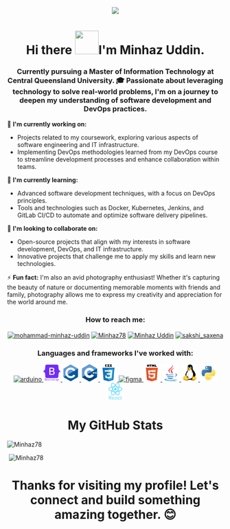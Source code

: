 <p align="center">
  <a href="https://github.com/Minhaz78">
    <img align="center" src="https://c.tenor.com/flflC6GFzO8AAAAM/sultan-alrefaei-programmer.gif" >
  </a>
</p>


<h1 align="center">Hi there <img src="https://github.com/mitul3737/mitul3737/blob/main/Wave.gif" height="55px" width="55px">I'm Minhaz Uddin. </h1>
<h3 align="center">Currently pursuing a Master of Information Technology at Central Queensland University. 🎓 Passionate about leveraging technology to solve real-world problems, I'm on a journey to deepen my understanding of software development and DevOps practices.</h3>

 

🔭 **I'm currently working on:**
- Projects related to my coursework, exploring various aspects of software engineering and IT infrastructure.
- Implementing DevOps methodologies learned from my DevOps course to streamline development processes and enhance collaboration within teams.

🌱 **I'm currently learning:**
- Advanced software development techniques, with a focus on DevOps principles.
- Tools and technologies such as Docker, Kubernetes, Jenkins, and GitLab CI/CD to automate and optimize software delivery pipelines.

💼 **I'm looking to collaborate on:**
- Open-source projects that align with my interests in software development, DevOps, and IT infrastructure.
- Innovative projects that challenge me to apply my skills and learn new technologies.

⚡ **Fun fact:**
I'm also an avid photography enthusiast! Whether it's capturing the beauty of nature or documenting memorable moments with friends and family, photography allows me to express my creativity and appreciation for the world around me.






<h3 align="center">How to reach me:</h3>
<p align="center">
<a href="https://www.linkedin.com/in/mohammad-minhaz-uddin/" target="blank"><img align="center" src="https://raw.githubusercontent.com/rahuldkjain/github-profile-readme-generator/master/src/images/icons/Social/linked-in-alt.svg" alt="mohammad-minhaz-uddin" height="30" width="40" /></a>
<a href="https://codesandbox.com/Minhaz78" target="blank"><img align="center" src="https://cdn.jsdelivr.net/npm/simple-icons@3.0.1/icons/codesandbox.svg" alt="Minhaz78" height="30" width="40" /></a>
<a href="https://www.youtube.com/c/Minhaz Uddin" target="blank"><img align="center" src="https://raw.githubusercontent.com/rahuldkjain/github-profile-readme-generator/master/src/images/icons/Social/youtube.svg" alt="Minhaz Uddin" height="30" width="40" /></a>
<a href="https://leetcode.com/minhazic78/" target="blank"><img align="center" src="https://raw.githubusercontent.com/rahuldkjain/github-profile-readme-generator/master/src/images/icons/Social/leet-code.svg" alt="sakshi_saxena" height="30" width="40" /></a>
</p>

<h3 align="center">Languages and frameworks I've worked with:</h3>
<p align="center"> <a href="https://www.arduino.cc/" target="_blank"> <img src="https://cdn.worldvectorlogo.com/logos/arduino-1.svg" alt="arduino" width="40" height="40"/> </a> <a href="https://getbootstrap.com" target="_blank"> <img src="https://raw.githubusercontent.com/devicons/devicon/master/icons/bootstrap/bootstrap-plain-wordmark.svg" alt="bootstrap" width="40" height="40"/> </a> <a href="https://www.cprogramming.com/" target="_blank"> <img src="https://raw.githubusercontent.com/devicons/devicon/master/icons/c/c-original.svg" alt="c" width="40" height="40"/> </a> <a href="https://www.w3schools.com/cpp/" target="_blank"> <img src="https://raw.githubusercontent.com/devicons/devicon/master/icons/cplusplus/cplusplus-original.svg" alt="cplusplus" width="40" height="40"/> </a> <a href="https://www.w3schools.com/css/" target="_blank"> <img src="https://raw.githubusercontent.com/devicons/devicon/master/icons/css3/css3-original-wordmark.svg" alt="css3" width="40" height="40"/> </a> <a href="https://www.figma.com/" target="_blank"> <img src="https://www.vectorlogo.zone/logos/figma/figma-icon.svg" alt="figma" width="40" height="40"/> </a> <a href="https://www.w3.org/html/" target="_blank"> <img src="https://raw.githubusercontent.com/devicons/devicon/master/icons/html5/html5-original-wordmark.svg" alt="html5" width="40" height="40"/> </a> <a href="https://www.java.com" target="_blank"> <img src="https://raw.githubusercontent.com/devicons/devicon/master/icons/java/java-original.svg" alt="java" width="40" height="40"/> </a>  <a href="https://www.linux.org/" target="_blank"> <img src="https://raw.githubusercontent.com/devicons/devicon/master/icons/linux/linux-original.svg" alt="linux" width="40" height="40"/> </a> <a href="https://www.python.org" target="_blank"> <img src="https://raw.githubusercontent.com/devicons/devicon/master/icons/python/python-original.svg" alt="python" width="40" height="40"/> </a> <a href="https://reactjs.org/" target="_blank"> <img src="https://raw.githubusercontent.com/devicons/devicon/master/icons/react/react-original-wordmark.svg" alt="react" width="40" height="40"/> </a> </p>

<h1 align = 'Center'>My GitHub Stats</h1>
<p><img src="https://github-readme-stats.vercel.app/api/top-langs?username=Minhaz78&show_icons=true&locale=en&layout=compact" alt="Minhaz78" /></p>
<p>&nbsp;<img src="https://github-readme-stats.vercel.app/api?username=Minhaz78&show_icons=true&locale=en" alt="Minhaz78" /></p>
<p align="center">
<h1 align = 'Center'>Thanks for visiting my profile! Let's connect and build something amazing together. 😊</h1>


